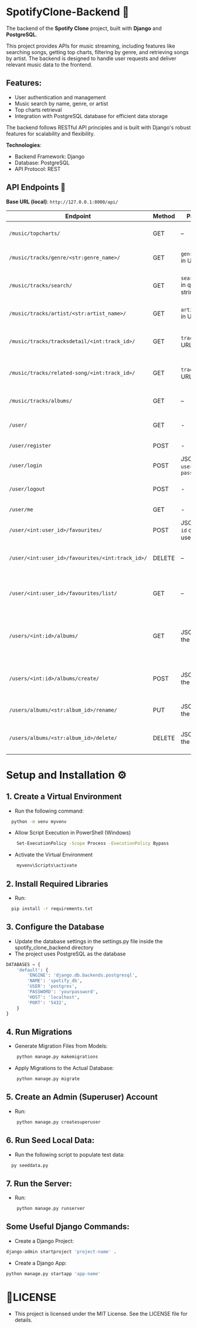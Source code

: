 # SpotifyClone-Backend 🎵

The backend of the **Spotify Clone** project, built with **Django** and **PostgreSQL**.

This project provides APIs for music streaming, including features like searching songs, getting top charts, filtering by genre, and retrieving songs by artist. The backend is designed to handle user requests and deliver relevant music data to the frontend.

## Features:

- User authentication and management
- Music search by name, genre, or artist
- Top charts retrieval
- Integration with PostgreSQL database for efficient data storage

The backend follows RESTful API principles and is built with Django's robust features for scalability and flexibility.

**Technologies**:

- Backend Framework: Django
- Database: PostgreSQL
- API Protocol: REST

## API Endpoints 📌

**Base URL (local)**: `http://127.0.0.1:8000/api/`

| Endpoint                                         | Method | Params                        | Description                                                                                                                |
| ------------------------------------------------ | ------ | ----------------------------- | -------------------------------------------------------------------------------------------------------------------------- |
| `/music/topcharts/`                              | GET    | –                             | Get top chart songs. Returns a list of tracks in top charts.                                                               |
| `/music/tracks/genre/<str:genre_name>/`          | GET    | `genre_name` in URL path      | Get songs by genre. Example: `/genre/pop/`. Returns matching tracks.                                                       |
| `/music/tracks/search/`                          | GET    | `search_name` in query string | Search songs by name. Example: `?search_name=love`. Returns matching tracks.                                               |
| `/music/tracks/artist/<str:artist_name>/`        | GET    | `artist_name` in URL path     | Get songs by artist. Example: `/artist/eminem/`. Returns artist & tracks.                                                  |
| `/music/tracks/tracksdetail/<int:track_id>/`     | GET    | `track_id` in URL path        | Get full details of a specific song by ID. Example: `/tracksdetail/8/`.                                                    |
| `/music/tracks/related-song/<int:track_id>/`     | GET    | `track_id` in URL path        | Get a list of songs related to a specific track. Example: `/related-song/8/`.                                              |
| `/music/tracks/albums/`                          | GET    | –                             | Get a list of all albums including artist info, image, and tracks.                                                         |
| `/user/`                                         | GET    | -                             | Get the list of users with detailed information. Return the user list.                                                     |
| `/user/register`                                 | POST   | -                             | Validate information and create user.                                                                                      |
| `/user/login`                                    | POST   | JSON: `username`, `password`                             | Validate information and login. Create a session.                                               |
| `/user/logout`                                   | POST   | -                             | Validate information and logout. Delete current session.                                                                   |
| `/user/me`                                       | GET    | -                             | Personal information page. Return the user.                                                                                |
| `/user/<int:user_id>/favourites/`                | POST   | JSON with `id` of the user    | Add a track to the user's favourites list. Example: `/user/3/favourites/`.                                                 |
| `/user/<int:user_id>/favourites/<int:track_id>/` | DELETE | –                             | Remove a track from the user's favourites list. Example: `/user/3/favourites/1/` .                                         |
| `/user/<int:user_id>/favourites/list/`           | GET    | –                             | Get all favourite tracks of a user. Returns full track info including artist album. Example: `/user/3/favourites/list/`.   |
| `/users/<int:id>/albums/`                        | GET    | JSON: `id` of the user        | Get all custom albums created by the user. Returns album name, ID, artist, image, and tracks. Example: `/users/3/albums/`. |
| `/users/<int:id>/albums/create/`                 | POST   | JSON: `id` of the user        | Create a new custom album. The album_id is auto-generated (e.g., album5). Example: `/users/3/albums/create/`.              |
| `/users/albums/<str:album_id>/rename/`           | PUT    | JSON: `id` of the album       | Rename a custom album. Example: `/users/albums/3/rename/`.                                                                 |
| `/users/albums/<str:album_id>/delete/`           | DELETE | JSON: `id` of the album       | Delete a custom album created by the user. Example: `/users/albums/3/delete/`.                                             |

# Setup and Installation ⚙️

## 1. Create a Virtual Environment

- Run the following command:

```bash
  python -m venv myvenv
```

- Allow Script Execution in PowerShell (Windows)

```bash
    Set-ExecutionPolicy -Scope Process -ExecutionPolicy Bypass
```

- Activate the Virtual Environment

```bash
    myvenv\Scripts\activate
```

## 2. Install Required Libraries

- Run:

```bash
  pip install -r requirements.txt
```

## 3. Configure the Database

- Update the database settings in the settings.py file inside the spotify_clone_backend directory
- The project uses PostgreSQL as the database

```python
DATABASES = {
    'default': {
        'ENGINE': 'django.db.backends.postgresql',
        'NAME': 'spotify_db',
        'USER': 'postgres',
        'PASSWORD': 'yourpassword',
        'HOST': 'localhost',
        'PORT': '5432',
    }
}
```

## 4. Run Migrations

- Generate Migration Files from Models:

```bash
    python manage.py makemigrations
```

- Apply Migrations to the Actual Database:

```bash
    python manage.py migrate
```

## 5. Create an Admin (Superuser) Account

- Run:

```bash
    python manage.py createsuperuser
```

## 6. Run Seed Local Data:

- Run the following script to populate test data:

```bash
  py seeddata.py
```

## 7. Run the Server:

- Run:

```bash
    python manage.py runserver
```

## Some Useful Django Commands:

- Create a Django Project:

```bash
django-admin startproject 'project-name' .
```

- Create a Django App:

```bash
python manage.py startapp 'app-name'
```

# 📄LICENSE

- This project is licensed under the MIT License. See the LICENSE file for details.
